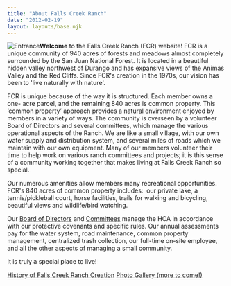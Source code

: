 ```yaml
---
title: "About Falls Creek Ranch"
date: "2012-02-19"
layout: layouts/base.njk
---
```


![](./src/static/2012/02/IMG_5640.jpg "Entrance")**Welcome** to the Falls Creek Ranch (FCR) website! FCR is a unique community of 940 acres of forests and meadows almost completely surrounded by the San Juan National Forest. It is located in a beautiful hidden valley northwest of Durango and has expansive views of the Animas Valley and the Red Cliffs. Since FCR's creation in the 1970s, our vision has been to 'live naturally with nature'.

FCR is unique because of the way it is structured. Each member owns a one- acre parcel, and the remaining 840 acres is common property. This ‘common property’ approach provides a natural environment enjoyed by members in a variety of ways. The community is overseen by a volunteer Board of Directors and several committees, which manage the various operational aspects of the Ranch. We are like a small village, with our own water supply and distribution system, and several miles of roads which we maintain with our own equipment. Many of our members volunteer their time to help work on various ranch committees and projects; it is this sense of a community working together that makes living at Falls Creek Ranch so special.

Our numerous amenities allow members many recreational opportunities.  FCR's 840 acres of common property includes:  our private lake, a tennis/pickleball court, horse facilities, trails for walking and bicycling, beautiful views and wildlife/bird watching.

Our [Board of Directors](/contact-us) and [Committees](/committees) manage the HOA in accordance with our protective covenants and specific rules. Our annual assessments pay for the water system, road maintenance, common property management, centralized trash collection, our full-time on-site employee, and all the other aspects of managing a small community.

It is truly a special place to live!

[History of Falls Creek Ranch Creation](/static/2016/03/FCR-Original-Sales-Book-Wyckoff.pdf) [Photo Gallery (more to come!)](/static/2016/03/Views-Overview.pdf)

